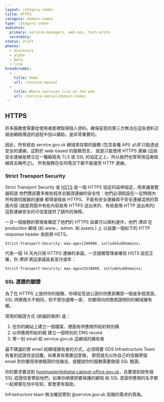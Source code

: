 ```yaml
---
layout: category-index
title: HTTPS
category: domain-names
type: category-index
audience:
  primary: service-managers, web-ops, tech-archs
  secondary:
status: draft
phases:
  - discovery
  - alpha
  - beta
  - live
breadcrumbs:
  -
    title: Home
    url: /service-manual
  -
    title: Where services live on the web
    url: /service-manual/domain-names
---
```


## HTTPS

許多服務會需要從使用者那裡取得個人資料。確保惡意的第三方無法在這些資料正經由網路傳送的過程中加以攔劫，是非常重要的。

因此，所有經由 service.gov.uk 網域來存取的服務 (包含各種 API) *必須* 只能透過安全的連線。這對於 web-based 的服務而言，
就是只能使用 HTTPS 連線 (這些安全連線是建立在一種縮寫為 TLS 或 SSL 的協定之上，所以我們也常常用這兩個縮寫去稱呼之)。
所有服務在任何情況下都不能接受 HTTP 連線。

### Strict Transport Security

Strict Transport Security 或 [HSTS](https://en.wikipedia.org/wiki/HTTP_Strict_Transport_Security) 是一個 HTTPS
協定的延伸協定，用來讓瀏覽器知道 他們應該要多做些程序去驗證連線的安全性：他們必須假設在一定時間內 所有跟伺服器的運線
都得是經由 HTTPS、不能有安全連線與不安全連線混用的頁面內容 (就是頁面中有些內容是用 HTTPS 送出來的、有些是用 HTTP 送出來的)
這對連線安全的可信度提供了額外的保障。

一旦一個服務的管理者確認了他們的 HTTPS 設置可以順利運作，他們 *應該* 在 production 網域 (如 www.、admin. 和 assets.) 上
以設置一個如下的 HTTP response header 來啟用 HSTS。

    Strict-Transport-Security: max-age=1209600, includeSubDomains;

代表一個 14 天內只用 HTTPS 連線的承諾。一旦服務管理者確信 HSTS 設定正確，你 *應該* 將這承諾延長至月或年：

    Strict-Transport-Security: max-age=31536000, includeSubDomains;

### SSL 憑證的驗證

為了在 HTTPS 上提供你的服務，你得從受過公證的供應家購買一個或多個憑證。SSL 供應商大不相同，但不管你選哪一家，
你都得向供應商證明你的網域擁有權。

常用的驗證方式 (依偏好順序) 是：

1. 在你的網站上建立一個檔案、裡面有供應商所給的特別碼
2. 以供應商所給的碼 建立一個特別的 DNS record
3. 寄一封 email 給 service.gov.uk 這網域的擁有者

最不建議的寄 email 給網域擁有者的方式，必須得要 GDS Infrastructure Team 有看到認證信並回覆。如果真有需要這麼做，
那麼就先以你自己的信箱寄個 email 到你要用來做驗證的信箱去、提醒說你的服務需要做個 SSL 驗證。

你的要求要送到 hostmaster@digital.cabinet-office.gov.uk，且要提到說有個 SSL 認證信會寄給他們。如果你順便把要保護的網域
和 SSL 憑證供應商的名字都一起順便在信中告知，那會更有幫助。

Infrastructure team 無法確認寄到 @service.gov.uk 信箱的需求的真偽。
